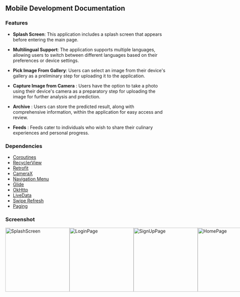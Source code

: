 ## Mobile Development Documentation

### Features
  * **Splash Screen**: This application includes a splash screen that appears before entering the main page.
   
  * **Multilingual Support**: The application supports multiple languages, allowing users to switch between different languages based on their preferences or device settings.
   
  * **Pick Image From Gallery**: Users can select an image from their device's gallery as a preliminary step for uploading it to the application.
  
  * **Capture Image from Camera** : Users have the option to take a photo using their device's camera as a preparatory step for uploading the image for further analysis and prediction.
  * **Archive** :  Users can store the predicted result, along with comprehensive information, within the application for easy access and review.
    
  * **Feeds** : Feeds cater to individuals who wish to share their culinary experiences and personal progress.

### Dependencies
  - [Coroutines](https://developer.android.com/kotlin/coroutines)
  - [RecyclerView](https://developer.android.com/reference/kotlin/androidx/recyclerview/widget/RecyclerView)
  - [Retrofit](https://square.github.io/retrofit/)
  - [CameraX](https://developer.android.com/jetpack/androidx/releases/camera)
  - [Navigation Menu](https://developer.android.com/jetpack/androidx/releases/navigation)
  - [Glide](https://github.com/bumptech/glide)
  - [OkHttp](https://github.com/square/okhttp/tree/master/okhttp-logging-interceptor)
  - [LiveData](https://developer.android.com/topic/libraries/architecture/livedata)
  - [Swipe Refresh](https://developer.android.com/develop/ui/views/touch-and-input/swipe/add-swipe-interface)
  - [Paging](https://developer.android.com/topic/libraries/architecture/paging/v3-migration)

### Screenshot
<div style="display: flex; justify-content: space-between;">
  <img src="https://github.com/GJOE27/Capstone-Project-Bangkit/assets/74942192/f4c6a42d-9af4-4187-add9-d7e1d38fbb79" alt="SplashScreen" width="200" />
  <img src="https://github.com/GJOE27/Capstone-Project-Bangkit/assets/74942192/8097519a-4eeb-4691-b5c0-9e13d49b0b4d" alt="LoginPage" width="200" />
  <img src="https://github.com/GJOE27/Capstone-Project-Bangkit/assets/74942192/b961c902-7776-42ac-b55b-2f80c519369d" alt="SignUpPage" width="200" />
  <img src="https://github.com/GJOE27/Capstone-Project-Bangkit/assets/74942192/ca92bf01-8523-4f69-b27c-a0207e099aa4" alt="HomePage" width="200" />
  <img src="https://github.com/GJOE27/Capstone-Project-Bangkit/assets/74942192/e216c139-27fa-402c-b9a1-8937268b23dd" alt="DrawerPage" width="200" />
  <img src="https://github.com/GJOE27/Capstone-Project-Bangkit/assets/74942192/8e051600-8224-4578-a8fc-b07880fe51a9" alt="SettingPage" width="200" />
  <img src="https://github.com/GJOE27/Capstone-Project-Bangkit/assets/74942192/415d8df9-b61b-4826-9a16-e8baffd56699" alt="PhotoPage" width="200" />
  <img src="https://github.com/GJOE27/Capstone-Project-Bangkit/assets/74942192/43d2326e-6c7a-4b05-a3c4-e5e00b00f127" alt="ResultPage" width="200" />
  <img src="https://github.com/GJOE27/Capstone-Project-Bangkit/assets/74942192/480547e3-ae14-49e3-bd4e-b15454912075" alt="ArchivePage" width="200" />
</div>
